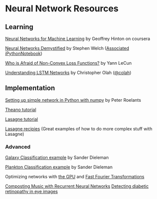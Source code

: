 Neural Network Resources
========================

Learning
--------
[Neural Networks for Machine Learning](https://class.coursera.org/neuralnets-2012-001/lecture) by Geoffrey Hinton on coursera

[Neural Networks Demystified](https://www.youtube.com/playlist?list=PL5t4_3NCwW7fgzk4FI3h1PdFxlHcyitxR) by Stephen Welch
([Associated iPythonNotebook](http://nbviewer.ipython.org/github/stephencwelch/Neural-Networks-Demysitifed/tree/master/))

[Who is Afraid of Non-Convex Loss Functions?](http://videolectures.net/eml07_lecun_wia/) by Yann LeCun

[Understanding LSTM Networks](http://colah.github.io/posts/2015-08-Understanding-LSTMs/) by Christopher Olah ([@colah](https://github.com/colah/))


Implementation
--------------
[Setting up simple network in Python with numpy](http://peterroelants.github.io/posts/neural_network_implementation_part01/) by Peter Roelants

[Theano tutorial](http://deeplearning.net/software/theano/tutorial/index.html)

[Lasagne tutorial](http://lasagne.readthedocs.org/en/latest/user/tutorial.html)

[Lasagne recipies](https://github.com/Lasagne/Recipes) (Great examples of how to do more complex stuff with Lasagne)

### Advanced
[Galaxy Classification example](http://benanne.github.io/2014/04/16/galaxy-zoo-code.html) by Sander Dieleman

[Plankton Classification example](http://benanne.github.io/2015/03/17/plankton.html) by Sander Dieleman

Optimizing networks with [the GPU](http://benanne.github.io/2014/04/03/faster-convolutions-in-theano.html) and [Fast Fourier Transformations](http://benanne.github.io/2014/05/12/fft-convolutions-in-theano.html)

[Composting Music with Recurrent Neural Networks](http://www.hexahedria.com/2015/08/03/composing-music-with-recurrent-neural-networks/)
[Detecting diabetic retinopathy in eye images](http://jeffreydf.github.io/diabetic-retinopathy-detection/)
